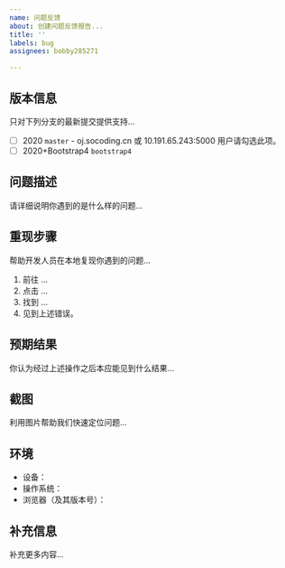 ```yaml
---
name: 问题反馈
about: 创建问题反馈报告...
title: ''
labels: bug
assignees: bobby285271

---
```


## 版本信息

只对下列分支的最新提交提供支持...

* [ ] 2020 `master` - oj.socoding.cn 或 10.191.65.243:5000 用户请勾选此项。
* [ ] 2020+Bootstrap4 `bootstrap4`

## 问题描述
请详细说明你遇到的是什么样的问题...

## 重现步骤
帮助开发人员在本地复现你遇到的问题...

1. 前往 ...
2. 点击 ...
3. 找到 ...
4. 见到上述错误。

## 预期结果
你认为经过上述操作之后本应能见到什么结果...

## 截图
利用图片帮助我们快速定位问题...

## 环境
 - 设备：
 - 操作系统：
 - 浏览器（及其版本号）：


## 补充信息
补充更多内容...
